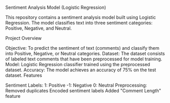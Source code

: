Sentiment Analysis Model (Logistic Regression)

This repository contains a sentiment analysis model built using Logistic Regression. The model classifies text into three sentiment categories: Positive, Negative, and Neutral.

Project Overview

Objective: To predict the sentiment of text (comments) and classify them into Positive, Negative, or Neutral categories.
Dataset: The dataset consists of labeled text comments that have been preprocessed for model training.
Model: Logistic Regression classifier trained using the preprocessed dataset.
Accuracy: The model achieves an accuracy of 75% on the test dataset.
Features

Sentiment Labels:
1: Positive
-1: Negative
0: Neutral
Preprocessing:
Removed duplicates
Encoded sentiment labels
Added "Comment Length" feature
